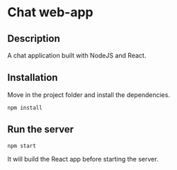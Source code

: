 # Chat web-app

## Description
A chat application built with NodeJS and React.

## Installation
Move in the project folder and install the dependencies.
```
npm install
```

## Run the server
```
npm start
```
It will build the React app before starting the server.